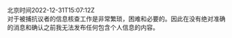北京时间2022-12-31T15:07:12Z<br>对于被捕抗议者的信息核查工作是非常繁琐，困难和必要的。因此在没有绝对准确的消息和确认之前我无法发布任何包含个人信息的内容。<br><br><br>